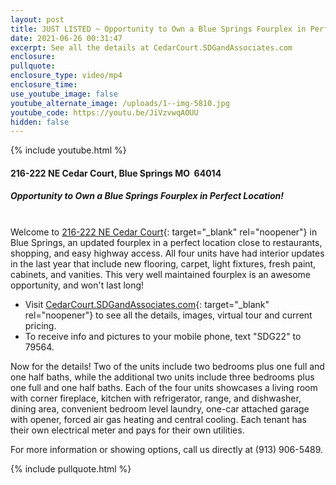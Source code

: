 ```yaml
---
layout: post
title: JUST LISTED ~ Opportunity to Own a Blue Springs Fourplex in Perfect Location!
date: 2021-06-26 00:31:47
excerpt: See all the details at CedarCourt.SDGandAssociates.com
enclosure:
pullquote:
enclosure_type: video/mp4
enclosure_time:
use_youtube_image: false
youtube_alternate_image: /uploads/1--img-5810.jpg
youtube_code: https://youtu.be/JiVzvwqAOUU
hidden: false
---
```

{% include youtube.html %}

#### 216-222 NE Cedar Court, Blue Springs MO&nbsp; 64014

##### Opportunity to Own a Blue Springs Fourplex in Perfect Location\!

<br>Welcome to [216-222 NE Cedar Court](http://cedarcourt.ihousenet.com/){: target="_blank" rel="noopener"} in Blue Springs, an updated fourplex in a perfect location close to restaurants, shopping, and easy highway access. All four units have had interior updates in the last year that include new flooring, carpet, light fixtures, fresh paint, cabinets, and vanities. This very well maintained fourplex is an awesome opportunity, and won't last long\!

* Visit [CedarCourt.SDGandAssociates.com](http://CedarCourt.SDGandAssociates.com){: target="_blank" rel="noopener"} to see all the details, images, virtual tour and current pricing.
* To receive info and pictures to your mobile phone, text "SDG22" to 79564.

Now for the details\! Two of the units include two bedrooms plus one full and one half baths, while the additional two units include three bedrooms plus one full and one half baths. Each of the four units showcases a living room with corner fireplace, kitchen with refrigerator, range, and dishwasher, dining area, convenient bedroom level laundry, one-car attached garage with opener, forced air gas heating and central cooling. Each tenant has their own electrical meter and pays for their own utilities.

For more information or showing options, call us directly at (913) 906-5489.

{% include pullquote.html %}
